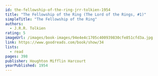 ```yaml
---
id: the-fellowship-of-the-ring-jrr-tolkien-1954
title: "The Fellowship of the Ring (The Lord of the Rings, #1)"
simpleTitle: "The Fellowship of the Ring"
authors:
  - J.R.R. Tolkien
rating: 5
imageUrl: /images/book-images/94e4e4c1705c400939830cfe851cfd3a.jpg
link: https://www.goodreads.com/book/show/34
lists:
  - read
pages: 398
publisher: Houghton Mifflin Harcourt
yearPublished: 1954
---
```

